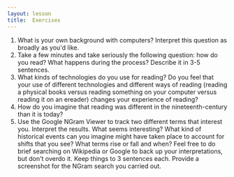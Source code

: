 ```yaml
---
layout: lesson
title:  Exercises
---
```

1. What is your own background with computers? Interpret this question as broadly as you'd like. 
2. Take a few minutes and take seriously the following question: how do you read? What happens during the process? Describe it in 3-5 sentences.
3. What kinds of technologies do you use for reading? Do you feel that your use of different technologies and different ways of reading \(reading a physical books versus reading something on your computer versus reading it on an ereader\) changes your experience of reading? 
4. How do you imagine that reading was different in the nineteenth-century than it is today?
5. Use the Google NGram Viewer to track two different terms that interest you. Interpret the results. What seems interesting? What kind of historical events can you imagine might have taken place to account for shifts that you see? What terms rise or fall and when? Feel free to do brief searching on Wikipedia or Google to back up your interpretations, but don't overdo it. Keep things to 3 sentences each. Provide a screenshot for the NGram search you carried out.


